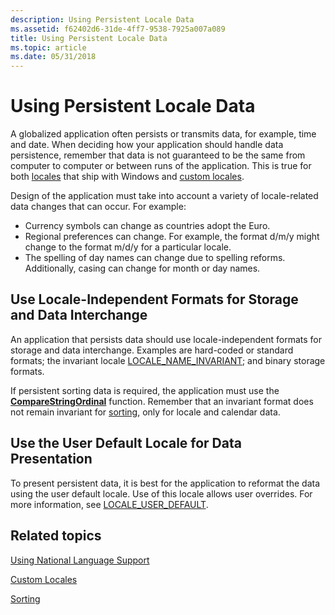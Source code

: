 ```yaml
---
description: Using Persistent Locale Data
ms.assetid: f62402d6-31de-4ff7-9538-7925a007a089
title: Using Persistent Locale Data
ms.topic: article
ms.date: 05/31/2018
---
```


# Using Persistent Locale Data

A globalized application often persists or transmits data, for example, time and date. When deciding how your application should handle data persistence, remember that data is not guaranteed to be the same from computer to computer or between runs of the application. This is true for both [locales](locales-and-languages.md) that ship with Windows and [custom locales](custom-locales.md).

Design of the application must take into account a variety of locale-related data changes that can occur. For example:

-   Currency symbols can change as countries adopt the Euro.
-   Regional preferences can change. For example, the format d/m/y might change to the format m/d/y for a particular locale.
-   The spelling of day names can change due to spelling reforms. Additionally, casing can change for month or day names.

## Use Locale-Independent Formats for Storage and Data Interchange

An application that persists data should use locale-independent formats for storage and data interchange. Examples are hard-coded or standard formats; the invariant locale [LOCALE\_NAME\_INVARIANT](locale-name-constants.md); and binary storage formats.

If persistent sorting data is required, the application must use the [**CompareStringOrdinal**](/windows/desktop/api/Stringapiset/nf-stringapiset-comparestringordinal) function. Remember that an invariant format does not remain invariant for [sorting](sorting.md), only for locale and calendar data.

## Use the User Default Locale for Data Presentation

To present persistent data, it is best for the application to reformat the data using the user default locale. Use of this locale allows user overrides. For more information, see [LOCALE\_USER\_DEFAULT](locale-user-default.md).

## Related topics

<dl> <dt>

[Using National Language Support](using-national-language-support.md)
</dt> <dt>

[Custom Locales](custom-locales.md)
</dt> <dt>

[Sorting](sorting.md)
</dt> </dl>

 

 



